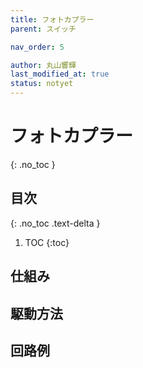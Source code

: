 ```yaml
---
title: フォトカプラー
parent: スイッチ

nav_order: 5

author: 丸山響輝
last_modified_at: true
status: notyet
---
```


# **フォトカプラー**
{: .no_toc }

## 目次
{: .no_toc .text-delta }

1. TOC
{:toc}

## 仕組み
## 駆動方法
## 回路例
